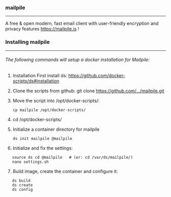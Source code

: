 ### mailpile
--------

A free & open modern, fast email client with user-friendly encryption and privacy features  https://mailpile.is !

### Installing mailpile
-----------------------

 ###### The following commands will setup a docker installation for Mailpile:

   1. Installation First install ds: https://github.com/docker-scripts/ds#installation
   
   2. Clone the scripts from github: git clone https://github.com/.../mailpile.git
   
   3. Move the script into /opt/docker-scripts/: 
     
      `cp mailpile /opt/docker-scripts/`
     
   4. cd /opt/docker-scripts/
   
   5. Initialize a container directory for mailpile
     
      `ds init mailpile @mailpile`
     
   6. Initialize and fix the settings:
  
   ```
      source ds cd @mailpile   # (or: cd /var/ds/mailpile/)
      nano settings.sh
   ```
   
   7. Build image, create the container and configure it:
   
   ```  
      ds build
      ds create
      ds config 
   ```
